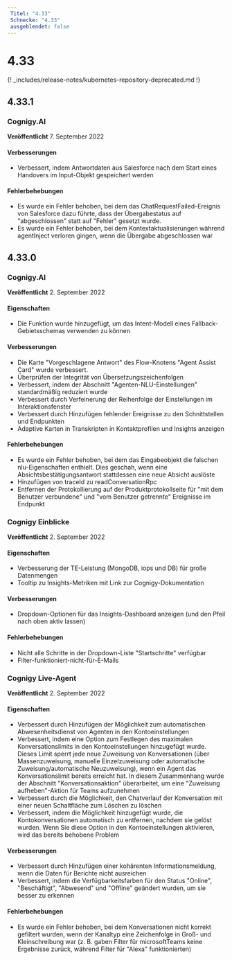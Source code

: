 ```yaml
---
 Titel: "4.33" 
 Schnecke: "4.33" 
 ausgeblendet: false 
---
```

# 4.33

{! _includes/release-notes/kubernetes-repository-deprecated.md !}

## 4.33.1

### Cognigy.AI

**Veröffentlicht** 7. September 2022

#### Verbesserungen

- Verbessert, indem Antwortdaten aus Salesforce nach dem Start eines Handovers im Input-Objekt gespeichert werden

#### Fehlerbehebungen

- Es wurde ein Fehler behoben, bei dem das ChatRequestFailed-Ereignis von Salesforce dazu führte, dass der Übergabestatus auf "abgeschlossen" statt auf "Fehler" gesetzt wurde.
- Es wurde ein Fehler behoben, bei dem Kontextaktualisierungen während agentInject verloren gingen, wenn die Übergabe abgeschlossen war

## 4.33.0

### Cognigy.AI

**Veröffentlicht** 2. September 2022

#### Eigenschaften

- Die Funktion wurde hinzugefügt, um das Intent-Modell eines Fallback-Gebietsschemas verwenden zu können

#### Verbesserungen

- Die Karte "Vorgeschlagene Antwort" des Flow-Knotens "Agent Assist Card" wurde verbessert.
- Überprüfen der Integrität von Übersetzungszeichenfolgen
- Verbessert, indem der Abschnitt "Agenten-NLU-Einstellungen" standardmäßig reduziert wurde
- Verbessert durch Verfeinerung der Reihenfolge der Einstellungen im Interaktionsfenster
- Verbessert durch Hinzufügen fehlender Ereignisse zu den Schnittstellen und Endpunkten
- Adaptive Karten in Transkripten in Kontaktprofilen und Insights anzeigen

#### Fehlerbehebungen

- Es wurde ein Fehler behoben, bei dem das Eingabeobjekt die falschen nlu-Eigenschaften enthielt. Dies geschah, wenn eine Absichtsbestätigungsantwort stattdessen eine neue Absicht auslöste
- Hinzufügen von traceId zu readConversationRpc
- Entfernen der Protokollierung auf der Produktprotokollseite für "mit dem Benutzer verbundene" und "vom Benutzer getrennte" Ereignisse im Endpunkt

### Cognigy Einblicke

**Veröffentlicht** 2. September 2022

#### Eigenschaften

- Verbesserung der TE-Leistung (MongoDB, iops und DB) für große Datenmengen
- Tooltip zu Insights-Metriken mit Link zur Cognigy-Dokumentation

#### Verbesserungen

- Dropdown-Optionen für das Insights-Dashboard anzeigen (und den Pfeil nach oben aktiv lassen)

#### Fehlerbehebungen

- Nicht alle Schritte in der Dropdown-Liste "Startschritte" verfügbar
- Filter-funktioniert-nicht-für-E-Mails

### Cognigy Live-Agent

**Veröffentlicht** 2. September 2022

#### Eigenschaften

- Verbessert durch Hinzufügen der Möglichkeit zum automatischen Abwesenheitsdienst von Agenten in den Kontoeinstellungen
- Verbessert, indem eine Option zum Festlegen des maximalen Konversationslimits in den Kontoeinstellungen hinzugefügt wurde. Dieses Limit sperrt jede neue Zuweisung von Konversationen (über Massenzuweisung, manuelle Einzelzuweisung oder automatische Zuweisung/automatische Neuzuweisung), wenn ein Agent das Konversationslimit bereits erreicht hat. In diesem Zusammenhang wurde der Abschnitt "Konversationsaktion" überarbeitet, um eine "Zuweisung aufheben"-Aktion für Teams aufzunehmen
- Verbessert durch die Möglichkeit, den Chatverlauf der Konversation mit einer neuen Schaltfläche zum Löschen zu löschen
- Verbessert, indem die Möglichkeit hinzugefügt wurde, die Kontokonversationen automatisch zu entfernen, nachdem sie gelöst wurden. Wenn Sie diese Option in den Kontoeinstellungen aktivieren, wird das bereits behobene Problem

#### Verbesserungen

- Verbessert durch Hinzufügen einer kohärenten Informationsmeldung, wenn die Daten für Berichte nicht ausreichen
- Verbessert, indem die Verfügbarkeitsfarben für den Status "Online", "Beschäftigt", "Abwesend" und "Offline" geändert wurden, um sie besser zu erkennen

#### Fehlerbehebungen

- Es wurde ein Fehler behoben, bei dem Konversationen nicht korrekt gefiltert wurden, wenn der Kanaltyp eine Zeichenfolge in Groß- und Kleinschreibung war (z. B. gaben Filter für microsoftTeams keine Ergebnisse zurück, während Filter für "Alexa" funktionierten)